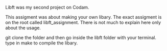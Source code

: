Libft was my second project on Codam.

This assigment was about making your own libary.
The exact assigment is on the root called libft_assignment.
There is not much to explain here only about the usage.

git clone the folder and then go inside the libft folder with your terminal.
type in make to compile the libary.

